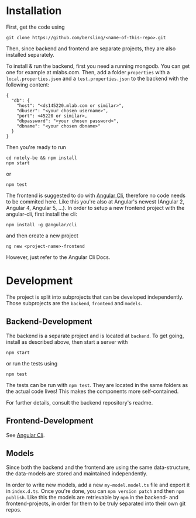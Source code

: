 # Installation

First, get the code using

```
git clone https://github.com/bersling/<name-of-this-repo>.git
```

Then, since backend and frontend are separate projects,
they are also installed separately.

To install & run the backend, first you need a running mongodb.
You can get one for example at mlabs.com.
Then, add a folder `properties` with a `local.properties.json` and a `test.properties.json` to the backend with the following content:

```
{
  "db": {
    "host": "<ds145220.mlab.com or similar>",
    "dbuser": "<your chosen username>",
    "port": <45220 or similar>,
    "dbpassword": "<your chosen password>",
    "dbname": "<your chosen dbname>"
  }
}
```

Then you're ready to run
```
cd notely-be && npm install
npm start
```
or
```
npm test
```

The frontend is suggested to do with [Angular Cli](https://github.com/angular/angular-cli), therefore no code
needs to be commited here. Like this you're also at Angular's newest (Angular 2, Angular 4, Angular 5, ...). In order to setup a new frontend project
with the angular-cli, first install the cli:
```
npm install -g @angular/cli
```

and then create a new project
```
ng new <project-name>-frontend
```

However, just refer to the Angular Cli Docs.


# Development

The project is split into subprojects that can be developed independently.
Those subprojects are the `backend`, `frontend` and
`models`.

## Backend-Development
The backend is a separate project and is located at `backend`.
To get going, install as described above, then start a server with
```
npm start
```
or run the tests using
```
npm test
```

The tests can be run with `npm test`.
They are located in the same folders as the actual code lives!
This makes the components more self-contained.

For further details, consult the backend repository's readme.

## Frontend-Development
See [Angular Cli](https://github.com/angular/angular-cli).


## Models
Since both the backend and the frontend are using the same data-structure,
the data-models are stored and maintained independently.

In order to write new models, add a new `my-model.model.ts` file and
export it in `index.d.ts`. Once you're done, you can `npm version patch`
and then `npm publish`. Like this the models are retrievable by `npm`
in the backend- and frontend-projects, in order for them to be truly separated into their own git repos.
